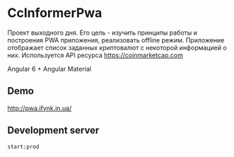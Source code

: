 # CcInformerPwa

Проект выходного дня. Его цель - изучить принципы работы и построения PWA приложения, реализовать offline режим.
Приложение отображает список заданных криптовалют с некоторой информацией о них. Используется API ресурса https://coinmarketcap.com

Angular 6 + Angular Material

## Demo

http://pwa.ifynk.in.ua/

## Development server

`start:prod`
